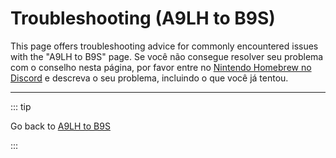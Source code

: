 # Troubleshooting (A9LH to B9S)

This page offers troubleshooting advice for commonly encountered issues with the "A9LH to B9S" page. Se você não consegue resolver seu problema com o conselho nesta página, por favor entre no [Nintendo Homebrew no Discord](https://discord.gg/MWxPgEp) e descreva o seu problema, incluindo o que você já tentou.

<!--@include: ./_include/troubleshooting-sb9si-common.md -->

<!--@include: ./_include/troubleshooting-get-help-common.md -->

---

::: tip

Go back to [A9LH to B9S](a9lh-to-b9s)

:::

<!--@include: ./_include/troubleshooting-return.md -->
